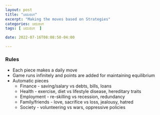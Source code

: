 ```yaml
---
layout: post
title: "ಚದುರಂಗ"
excerpt: "Making the moves based on Strategies"
categories: ಚದುರಂಗ
tags: [ ಚದುರಂಗ  ]

date: 2022-07-16T08:08:50-04:00

---
```


### Rules
* Each piece makes a daily move
* Game runs infinitely and points are added for maintaining equilibrium
* Automatic pieces
  * Finance - saving/salary vs debts, bills, loans
  * Health - exercise, diet vs lifestyle disease, hereditary traits
  * Employment - re-skilling vs recession, redundancy
  * Family/friends - love, sacrifice vs loss, jealousy, hatred
  * Society - volunteering vs wars, oppressive policies
